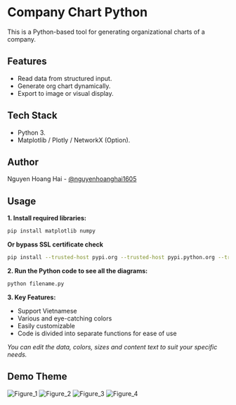 # Company Chart Python

This is a Python-based tool for generating organizational charts of a company.

## Features

- Read data from structured input.
- Generate org chart dynamically.
- Export to image or visual display.

## Tech Stack

- Python 3.
- Matplotlib / Plotly / NetworkX (Option).

## Author

Nguyen Hoang Hai - [@nguyenhoanghai1605](https://github.com/nguyenhoanghai1605)


## Usage
**1. Install required libraries:**
```bash
pip install matplotlib numpy
```
**Or bypass SSL certificate check**

```bash
pip install --trusted-host pypi.org --trusted-host pypi.python.org --trusted-host files.pythonhosted.org matplotlib numpy
```
**2. Run the Python code to see all the diagrams:**
```bash
python filename.py
```

**3. Key Features:**

* Support Vietnamese
* Various and eye-catching colors
* Easily customizable
* Code is divided into separate functions for ease of use

_You can edit the data, colors, sizes and content text to suit your specific needs._

## Demo Theme
![Figure_1](https://github.com/user-attachments/assets/a4be9edb-e0f4-4fc4-99b7-8f7ed068bc5c)
![Figure_2](https://github.com/user-attachments/assets/4b45abe7-c1e2-4bd6-b0de-bcdf0318eac1)
![Figure_3](https://github.com/user-attachments/assets/2ae6163c-0ff1-422b-978c-45c0dd89f6cf)
![Figure_4](https://github.com/user-attachments/assets/abc16657-fe4e-4ba9-9090-7f78b586e8e2)


